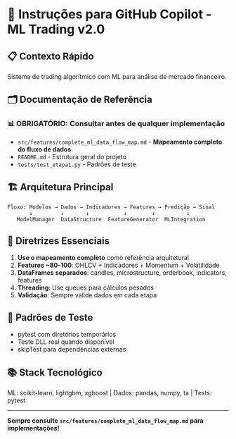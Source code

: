 # 🤖 Instruções para GitHub Copilot - ML Trading v2.0

## 📋 Contexto Rápido

Sistema de trading algorítmico com ML para análise de mercado financeiro.

## 🗂️ Documentação de Referência

### 📊 **OBRIGATÓRIO**: Consultar antes de qualquer implementação
- `src/features/complete_ml_data_flow_map.md` - **Mapeamento completo do fluxo de dados**
- `README.md` - Estrutura geral do projeto
- `tests/test_etapa1.py` - Padrões de teste

## 🏗️ Arquitetura Principal

```
Fluxo: Modelos → Dados → Indicadores → Features → Predição → Sinal
       ↓         ↓       ↓           ↓        ↓          ↓
   ModelManager  DataStructure  FeatureGenerator  MLIntegration
```

## 🎯 Diretrizes Essenciais

1. **Use o mapeamento completo** como referência arquitetural
2. **Features ~80-100**: OHLCV + Indicadores + Momentum + Volatilidade
3. **DataFrames separados**: candles, microstructure, orderbook, indicators, features
4. **Threading**: Use queues para cálculos pesados
5. **Validação**: Sempre valide dados em cada etapa

## 🧪 Padrões de Teste

- pytest com diretórios temporários
- Teste DLL real quando disponível
- skipTest para dependências externas

## 📚 Stack Tecnológico

ML: scikit-learn, lightgbm, xgboost | Dados: pandas, numpy, ta | Tests: pytest

---
**Sempre consulte `src/features/complete_ml_data_flow_map.md` para implementações!**
